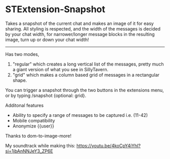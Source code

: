 # STExtension-Snapshot
Takes a snapshot of the current chat and makes an image of it for easy sharing.
All styling is respected, and the width of the messages is decided by your chat width, for narrower/longer message blocks in the resulting image, turn up or down your chat width! 
***
Has two modes, 
1. "regular" which creates a long vertical list of the messages, pretty much a giant version of what you see in SillyTavern.
2. "grid" which makes a column based grid of messages in a rectangular shape.

You can trigger a snapshot through the two buttons in the extensions menu, or by typing /snapshot {optional: grid}.

Additonal features
- Ability to specify a range of messages to be captured i.e. (11-42)
- Mobile compatibility
- Anonymize {{user}}

Thanks to dom-to-image-more!

My soundtrack while making this: https://youtu.be/4koCpY4iYhI?si=1jbAnNNJeY3_ZP6E
